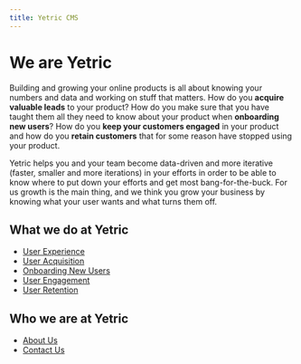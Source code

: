 ```yaml
---
title: Yetric CMS
---
```


# We are Yetric

Building and growing your online products is all about knowing your numbers and data and working on stuff that matters. How do you <strong>acquire valuable leads</strong> to your product? How do you make sure that you have taught them all they need to know about your product when <strong>onboarding new users</strong>? How do you <strong>keep your customers engaged</strong> in your product and how do you <strong>retain customers</strong> that for some reason have stopped using your product.

Yetric helps you and your team become data-driven and more iterative (faster, smaller and more iterations) in your efforts in order to be able to know where to put down your efforts and get most bang-for-the-buck. For us growth is the main thing, and we think you grow your business by knowing what your user wants and what turns them off.

## What we do at Yetric

-   [User Experience](/user-experience)
-   [User Acquisition](/acquisition)
-   [Onboarding New Users](/onboarding)
-   [User Engagement](/engagement)
-   [User Retention](/retention)

## Who we are at Yetric

-   [About Us](/about)
-   [Contact Us](/contact)
